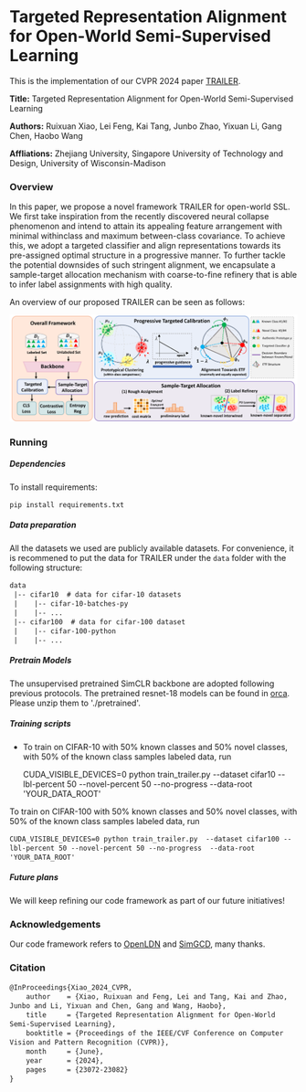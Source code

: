 # Targeted Representation Alignment for Open-World Semi-Supervised Learning

This is the implementation of our CVPR 2024 paper [TRAILER](https://openaccess.thecvf.com/content/CVPR2024/papers/Xiao_Targeted_Representation_Alignment_for_Open-World_Semi-Supervised_Learning_CVPR_2024_paper.pdf). 

**Title:** Targeted Representation Alignment for Open-World Semi-Supervised Learning

**Authors:** Ruixuan Xiao, Lei Feng, Kai Tang, Junbo Zhao, Yixuan Li, Gang Chen, Haobo Wang

**Affliations:** Zhejiang University, Singapore University of Technology and Design, University of Wisconsin-Madison



### Overview

In this paper, we propose a novel framework TRAILER for open-world SSL. We first take inspiration from the recently discovered neural collapse phenomenon and intend to attain its appealing feature arrangement with minimal withinclass and maximum between-class covariance. To achieve this, we adopt a targeted classifier and align representations towards its pre-assigned optimal structure in a progressive manner. To further tackle the potential downsides of such stringent alignment, we encapsulate a sample-target allocation mechanism with coarse-to-fine refinery that is able to infer label assignments with high quality.

An overview of our proposed TRAILER can be seen as follows:

<img src="resources/trailer_framework.png" alt="trailer_framework" style="zoom:67%;" />





### Running

##### Dependencies

To install requirements:

	pip install requirements.txt

##### Data preparation

All the datasets we used are publicly available datasets. For convenience, it is recommened to put the data for TRAILER under the `data` folder with the following structure:

```
data
 |-- cifar10  # data for cifar-10 datasets
 |    |-- cifar-10-batches-py
 |    |-- ...
 |-- cifar100  # data for cifar-100 dataset
 |    |-- cifar-100-python
 |    |-- ...

```

##### Pretrain Models

The unsupervised pretrained SimCLR backbone are adopted following previous protocols. The pretrained resnet-18 models can be found in [orca](https://github.com/snap-stanford/orca). Please unzip them to './pretrained'.

##### Training scripts

- To train on CIFAR-10 with 50% known classes and 50% novel classes, with 50% of the known class samples labeled data, run

	CUDA_VISIBLE_DEVICES=0 python train_trailer.py  --dataset cifar10 --lbl-percent 50 --novel-percent 50 --no-progress  --data-root 'YOUR_DATA_ROOT'

To train on CIFAR-100 with 50% known classes and 50% novel classes, with 50% of the known class samples labeled data, run

	CUDA_VISIBLE_DEVICES=0 python train_trailer.py  --dataset cifar100 --lbl-percent 50 --novel-percent 50 --no-progress  --data-root 'YOUR_DATA_ROOT'

##### Future plans

We will keep refining our code framework as part of our future initiatives!



### Acknowledgements

Our code framework refers to [OpenLDN](https://github.com/nayeemrizve/OpenLDN) and [SimGCD](https://github.com/CVMI-Lab/SimGCD), many thanks.



### Citation

```
@InProceedings{Xiao_2024_CVPR,
    author    = {Xiao, Ruixuan and Feng, Lei and Tang, Kai and Zhao, Junbo and Li, Yixuan and Chen, Gang and Wang, Haobo},
    title     = {Targeted Representation Alignment for Open-World Semi-Supervised Learning},
    booktitle = {Proceedings of the IEEE/CVF Conference on Computer Vision and Pattern Recognition (CVPR)},
    month     = {June},
    year      = {2024},
    pages     = {23072-23082}
}
```